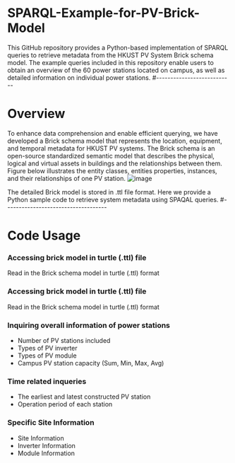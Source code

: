 # SPARQL-Example-for-PV-Brick-Model
This GitHub repository provides a Python-based implementation of SPARQL queries to retrieve metadata from the HKUST PV System Brick schema model. The example queries included in this repository enable users to obtain an overview of the 60 power stations located on campus, as well as detailed information on individual power stations. 
#---------------------------

# Overview
To enhance data comprehension and enable efficient querying, we have developed a Brick schema model that represents the location, equipment, and temporal metadata for HKUST PV systems. The Brick schema is an open-source standardized semantic model that describes the physical, logical and virtual assets in buildings and the relationships between them. Figure below illustrates the entity classes, entities properties, instances, and their relationships of one PV station.
![image](https://github.com/ZinanLin-Oscar/SPARQL-Example-for-PV-Brick-Model/assets/113269274/dee3d0b8-6937-4dae-b9ca-a31c2c150b6c)

The detailed Brick model is stored in .ttl file format. Here we provide a Python sample code to retrieve system metadata using SPAQAL queries.
#------------------------------------

# Code Usage
### Accessing brick model in turtle (.ttl) file
Read in the Brick schema model in turtle (.ttl) format

### Accessing brick model in turtle (.ttl) file
Read in the Brick schema model in turtle (.ttl) format

### Inquiring overall information of power stations
* Number of PV stations included
* Types of PV inverter
* Types of PV module
* Campus PV station capacity (Sum, Min, Max, Avg)

### Time related inqueries
* The earliest and latest constructed PV station
* Operation period of each station

### Specific Site Information
* Site Information
* Inverter Information
* Module Information


